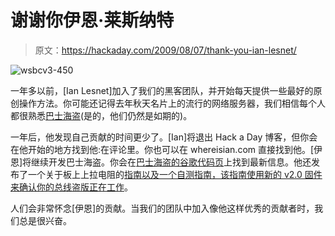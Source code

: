 # 谢谢你伊恩·莱斯纳特

> 原文：<https://hackaday.com/2009/08/07/thank-you-ian-lesnet/>

![](img/5f57adbc3d176de0408a2cdf02dd8c9b.png "wsbcv3-450")

一年多以前，[Ian Lesnet]加入了我们的黑客团队，并开始每天提供一些最好的原创操作方法。你可能还记得去年秋天名片上的流行的网络服务器，我们相信每个人都很熟悉[巴士海盗](http://buspirate.com/ "The Bus Pirate universal serial interface Hack a Day")(是的，他们仍然是如期的)。

一年后，他发现自己贡献的时间更少了。[Ian]将退出 Hack a Day 博客，但你会在他开始的地方找到他:在评论里。你也可以在 whereisian.com 直接找到他。[伊恩]将继续开发巴士海盗。你会在[巴士海盗的谷歌代码页](http://code.google.com/p/the-bus-pirate/ "the-bus-pirate - Project Hosting on Google Code")上找到最新信息。他还发布了一个关于板上上拉电阻的[指南以及一个自测指南，该指南使用新的 v2.0 固件](http://dangerousprototypes.com/2009/07/27/bus-pirate-practical-guide-to-pull-up-resistors/ "Bus Pirate: Practical guide to pull-up resistors « Dangerous Prototypes")[来确认你的总线盗版正在工作](http://dangerousprototypes.com/2009/07/28/bus-pirate-self-test-guide/ "Bus Pirate: Self-test guide « Dangerous Prototypes")。

人们会非常怀念[伊恩]的贡献。当我们的团队中加入像他这样优秀的贡献者时，我们总是很兴奋。